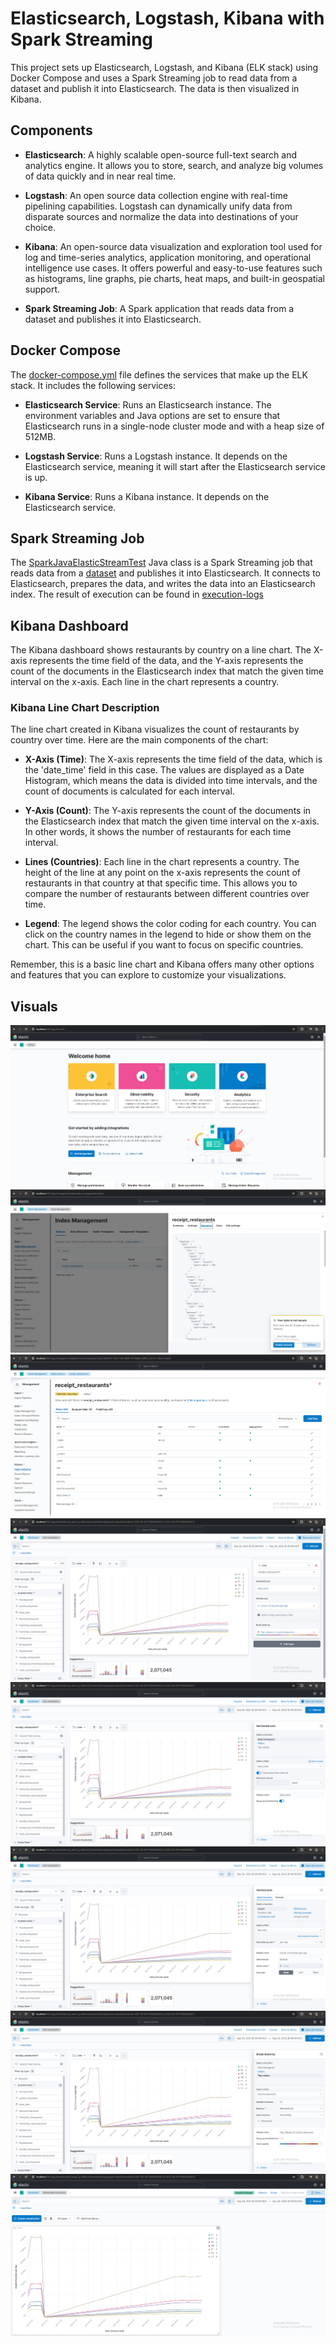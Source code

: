 # Elasticsearch, Logstash, Kibana with Spark Streaming

This project sets up Elasticsearch, Logstash, and Kibana (ELK stack) using Docker Compose and uses a Spark Streaming job to read data from a dataset and publish it into Elasticsearch. The data is then visualized in Kibana.

## Components

- **Elasticsearch**: A highly scalable open-source full-text search and analytics engine. It allows you to store, search, and analyze big volumes of data quickly and in near real time.

- **Logstash**: An open source data collection engine with real-time pipelining capabilities. Logstash can dynamically unify data from disparate sources and normalize the data into destinations of your choice.

- **Kibana**: An open-source data visualization and exploration tool used for log and time-series analytics, application monitoring, and operational intelligence use cases. It offers powerful and easy-to-use features such as histograms, line graphs, pie charts, heat maps, and built-in geospatial support.

- **Spark Streaming Job**: A Spark application that reads data from a dataset and publishes it into Elasticsearch.

## Docker Compose

The [docker-compose.yml](compose.yaml) file defines the services that make up the ELK stack. It includes the following services:

- **Elasticsearch Service**: Runs an Elasticsearch instance. The environment variables and Java options are set to ensure that Elasticsearch runs in a single-node cluster mode and with a heap size of 512MB.

- **Logstash Service**: Runs a Logstash instance. It depends on the Elasticsearch service, meaning it will start after the Elasticsearch service is up.

- **Kibana Service**: Runs a Kibana instance. It depends on the Elasticsearch service.

## Spark Streaming Job

The [SparkJavaElasticStreamTest](src/main/java/biz/svyatoslav/learning/bigdata/elasticsearch/SparkJavaElasticStreamTest.java) Java class is a Spark Streaming job that reads data from a [dataset](dataset) and publishes it into Elasticsearch. It connects to Elasticsearch, prepares the data, and writes the data into an Elasticsearch index.
The result of execution can be found in [execution-logs](execution-logs.txt)

## Kibana Dashboard

The Kibana dashboard shows restaurants by country on a line chart. The X-axis represents the time field of the data, and the Y-axis represents the count of the documents in the Elasticsearch index that match the given time interval on the x-axis. Each line in the chart represents a country.

### Kibana Line Chart Description

The line chart created in Kibana visualizes the count of restaurants by country over time. Here are the main components of the chart:

- **X-Axis (Time)**: The X-axis represents the time field of the data, which is the 'date_time' field in this case. The values are displayed as a Date Histogram, which means the data is divided into time intervals, and the count of documents is calculated for each interval.

- **Y-Axis (Count)**: The Y-axis represents the count of the documents in the Elasticsearch index that match the given time interval on the x-axis. In other words, it shows the number of restaurants for each time interval.

- **Lines (Countries)**: Each line in the chart represents a country. The height of the line at any point on the x-axis represents the count of restaurants in that country at that specific time. This allows you to compare the number of restaurants between different countries over time.

- **Legend**: The legend shows the color coding for each country. You can click on the country names in the legend to hide or show them on the chart. This can be useful if you want to focus on specific countries.

Remember, this is a basic line chart and Kibana offers many other options and features that you can explore to customize your visualizations.


## Visuals

<img src="src/main/resources/visuals/1.png"></img>
<img src="src/main/resources/visuals/2.png"></img>
<img src="src/main/resources/visuals/3.png"></img>
<img src="src/main/resources/visuals/4.png"></img>
<img src="src/main/resources/visuals/5.png"></img>
<img src="src/main/resources/visuals/6.png"></img>
<img src="src/main/resources/visuals/7.png"></img>
<img src="src/main/resources/visuals/8.png"></img>
